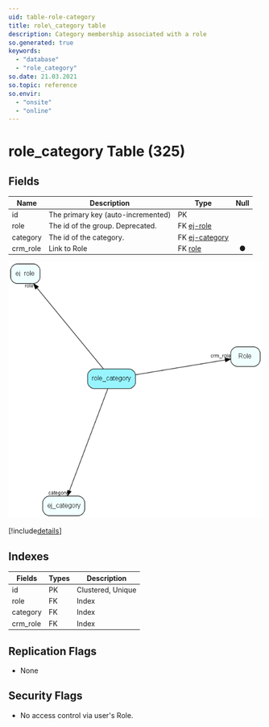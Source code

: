 ```yaml
---
uid: table-role-category
title: role\_category table
description: Category membership associated with a role
so.generated: true
keywords:
  - "database"
  - "role_category"
so.date: 21.03.2021
so.topic: reference
so.envir:
  - "onsite"
  - "online"
---
```


# role\_category Table (325)

## Fields

| Name | Description | Type | Null |
|------|-------------|------|:----:|
|id|The primary key (auto-incremented)|PK| |
|role|The id of the group. Deprecated.|FK [ej-role](ej-role.md)| |
|category|The id of the category.|FK [ej-category](ej-category.md)| |
|crm\_role|Link to Role|FK [role](role.md)|&#x25CF;|


![role_category table relationship diagram](./media/role_category.png)

[!include[details](./includes/role-category.md)]

## Indexes

| Fields | Types | Description |
|--------|-------|-------------|
|id |PK |Clustered, Unique |
|role |FK |Index |
|category |FK |Index |
|crm\_role |FK |Index |

## Replication Flags

* None

## Security Flags

* No access control via user's Role.

